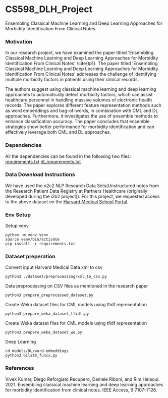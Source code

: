 # CS598_DLH_Project

Ensembling Classical Machine Learning and Deep Learning Approaches for Morbidity Identification From Clinical Notes

### Motivation
In our research project, we have examined the paper titled 'Ensembling Classical Machine Learning and Deep Learning Approaches for Morbidity Identification From Clinical Notes' \cite{tp1}. The paper titled 'Ensembling Classical Machine Learning and Deep Learning Approaches for Morbidity Identification From Clinical Notes' addresses the challenge of identifying multiple morbidity factors in patients using their clinical records. 

The authors suggest using classical machine learning and deep learning approaches to automatically detect morbidity factors, which can assist healthcare personnel in handling massive volumes of electronic health records. The paper explores different feature representation methods such as word embeddings and bag-of-words, in combination with CML and DL approaches. Furthermore, it investigates the use of ensemble methods to enhance classification accuracy. The paper concludes that ensemble strategies show better performance for morbidity identification and can effectively leverage both CML and DL approaches.


### Dependencies
All the dependencies can be found in the following two files:
[requirements.txt]([https://github.com/user/repo/blob/branch/other_file.md](https://github.com/ritwik-deshpande/CS598_DLH_Project/blob/main/requirements.txt))
[dl_requirements.txt](https://github.com/ritwik-deshpande/CS598_DLH_Project/blob/main/dl_requirements.txt)


### Data Download Instructions
We have used the n2c2 NLP Research Data Sets(Unstructured notes from the Research Patient Data Registry at Partners Healthcare (originally developed during the i2b2 project)). For this project, we requested access to the above dataset on the [Harvard Medical School Portal](https://portal.dbmi.hms.harvard.edu/projects/n2c2-nlp/).


### Env Setup
Setup venv
```shell
python -m venv venv
source venv/bin/activate
pip install -r requirements.txt
```

### Dataset preperation

Convert input Harvard Medical Data xml to csv
```shell
python3 ./dataset/preprocessing/xml_to_csv.py
```

Data preprocessing on CSV files as mentioned in the research paper
```shell
python3 prepare_preprocessed_dataset.py
```

Create Weka dataset files for CML models using tfidf representation
```shell
python3 prepare_weka_dataset_tfidf.py
```

Create Weka dataset files for CML models using tfidf representation
```shell
python3 prepare_weka_dataset_we.py
```

Deep Learning
```shell
cd models/DL/word-embeddings
python3 bilstm_funcx.py
```

### References
Vivek Kumar, Diego Reforgiato Recupero, Daniele Riboni, and Rim Helaoui. 2021. Ensembling classical machine learning and deep learning approaches for morbidity identification from clinical notes. IEEE Access, 9:7107–7126.
